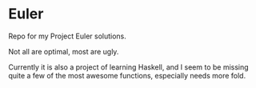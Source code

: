 # Euler

Repo for my Project Euler solutions.

Not all are optimal, most are ugly.

Currently it is also a project of learning Haskell, and I seem to be missing quite a few of the most awesome functions, especially needs more fold.

